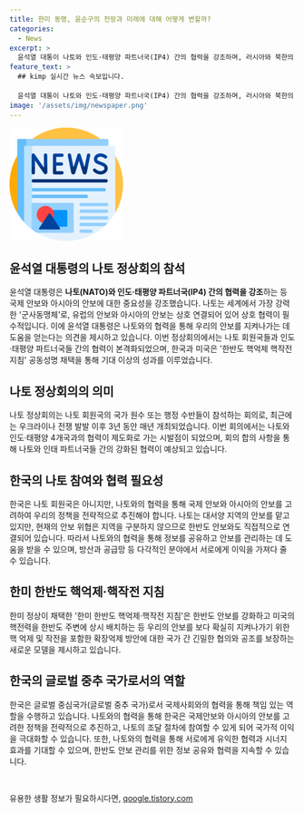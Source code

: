 ```yaml
---
title: 한미 동맹, 윤순구의 전망과 미래에 대해 어떻게 변할까?
categories:
  - News
excerpt: >
  윤석열 대통이 나토와 인도·태평양 파트너국(IP4) 간의 협력을 강조하며, 러시아와 북한의 군사 협력이 한반도 안보 불안을 가중시키는 가운데, 나토 창립 75주년을 맞아 열린 이번 정상회의에서 나토 회원국들은 북·러 군사협력을 규탄. 윤 전 대사는 유럽과 아시아 안보가 상호 연결돼 있으며, 나토 협력을 통해 우리의 안보를 지키는 것이 중요하다고 강조.
feature_text: >
  ## kimp 실시간 뉴스 속보입니다.

  윤석열 대통이 나토와 인도·태평양 파트너국(IP4) 간의 협력을 강조하며, 러시아와 북한의 군사 협력이 한반도 안보 불안을 가중시키는 가운데, 나토 창립 75주년을 맞아 열린 이번 정상회의에서 나토 회원국들은 북·러 군사협력을 규탄. 윤 전 대사는 유럽과 아시아 안보가 상호 연결돼 있으며, 나토 협력을 통해 우리의 안보를 지키는 것이 중요하다고 강조.
image: '/assets/img/newspaper.png'
---
```


<p><img src="/assets/img/newspaper.png" alt="kimplant 속보" /></p>

<h2 data-ke-size="size26">윤석열 대통령의 나토 정상회의 참석</h2>

<p>윤석열 대통령은 <b>나토(NATO)와 인도·태평양 파트너국(IP4) 간의 협력을 강조</b>하는 등 국제 안보와 아시아의 안보에 대한 중요성을 강조했습니다. 나토는 세계에서 가장 강력한 '군사동맹체'로, 유럽의 안보와 아시아의 안보는 상호 연결되어 있어 상호 협력이 필수적입니다. 이에 윤석열 대통령은 나토와의 협력을 통해 우리의 안보를 지켜나가는 데 도움을 얻는다는 의견을 제시하고 있습니다. 이번 정상회의에서는 나토 회원국들과 인도·태평양 파트너국들 간의 협력이 본격화되었으며, 한국과 미국은 '한반도 핵억제 핵작전 지침' 공동성명 채택을 통해 기대 이상의 성과를 이루었습니다.</p>

<h2 data-ke-size="size26">나토 정상회의의 의미</h2>

<p>나토 정상회의는 나토 회원국의 국가 원수 또는 행정 수반들이 참석하는 회의로, 최근에는 우크라이나 전쟁 발발 이후 3년 동안 매년 개최되었습니다. 이번 회의에서는 나토와 인도·태평양 4개국과의 협력이 제도화로 가는 시발점이 되었으며, 회의 합의 사항을 통해 나토와 인태 파트너국들 간의 강화된 협력이 예상되고 있습니다.</p>

<h2 data-ke-size="size26">한국의 나토 참여와 협력 필요성</h2>

<p>한국은 나토 회원국은 아니지만, 나토와의 협력을 통해 국제 안보와 아시아의 안보를 고려하여 우리의 정책을 전략적으로 추진해야 합니다. 나토는 대서양 지역의 안보를 맡고 있지만, 현재의 안보 위협은 지역을 구분하지 않으므로 한반도 안보와도 직접적으로 연결되어 있습니다. 따라서 나토와의 협력을 통해 정보를 공유하고 안보를 관리하는 데 도움을 받을 수 있으며, 방산과 공급망 등 다각적인 분야에서 서로에게 이익을 가져다 줄 수 있습니다.</p>

<h2 data-ke-size="size26">한미 한반도 핵억제·핵작전 지침</h2>

<p>한미 정상이 채택한 '한미 한반도 핵억제·핵작전 지침'은 한반도 안보를 강화하고 미국의 핵전력을 한반도 주변에 상시 배치하는 등 우리의 안보를 보다 확실히 지켜나가기 위한 핵 억제 및 작전을 포함한 확장억제 방안에 대한 국가 간 긴밀한 협의와 공조를 보장하는 새로운 모델을 제시하고 있습니다.</p>

<h2 data-ke-size="size26">한국의 글로벌 중추 국가로서의 역할</h2>

<p>한국은 글로벌 중심국가(글로벌 중추 국가)로서 국제사회와의 협력을 통해 책임 있는 역할을 수행하고 있습니다. 나토와의 협력을 통해 한국은 국제안보와 아시아의 안보를 고려한 정책을 전략적으로 추진하고, 나토의 조달 절차에 참여할 수 있게 되어 국가적 이익을 극대화할 수 있습니다. 또한, 나토와의 협력을 통해 서로에게 유익한 협력과 시너지 효과를 기대할 수 있으며, 한반도 안보 관리를 위한 정보 공유와 협력을 지속할 수 있습니다. <p data-ke-size="size16">&nbsp;</p></p>
유용한 생활 정보가 필요하시다면, <a href="https://qoogle.tistory.com" rel="dofollow">qoogle.tistory.com</a>


